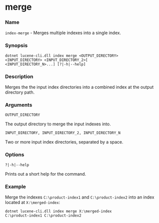 # merge

### Name

`index-merge` - Merges multiple indexes into a single index.

### Synopsis

<code>dotnet lucene-cli.dll index merge <OUTPUT_DIRECTORY> <INPUT_DIRECTORY> <INPUT_DIRECTORY_2>[ <INPUT_DIRECTORY_N>...] [?|-h|--help]</code>

### Description

Merges the the input index directories into a combined index at the output directory path.

### Arguments

`OUTPUT_DIRECTORY`

The output directory to merge the input indexes into.

`INPUT_DIRECTORY, INPUT_DIRECTORY_2, INPUT_DIRECTORY_N`

Two or more input index directories, separated by a space.

### Options

`?|-h|--help`

Prints out a short help for the command.

### Example

Merge the indexes `C:\product-index1` and `C:\product-index2` into an index located at `X:\merged-index`:

<code>dotnet lucene-cli.dll index merge X:\merged-index C:\product-index1 C:\product-index2</code>

